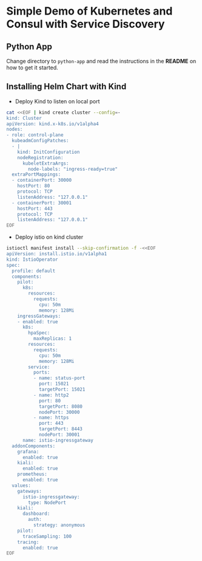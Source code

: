 # Simple Demo of Kubernetes and Consul with Service Discovery

## Python App

Change directory to `python-app` and read the instructions in the **README** on how to get it started.

## Installing Helm Chart with Kind

- Deploy Kind to listen on local port
```bash
cat <<EOF | kind create cluster --config=-
kind: Cluster
apiVersion: kind.x-k8s.io/v1alpha4
nodes:
- role: control-plane
  kubeadmConfigPatches:
  - |
    kind: InitConfiguration
    nodeRegistration:
      kubeletExtraArgs:
        node-labels: "ingress-ready=true"
  extraPortMappings:
  - containerPort: 30000
    hostPort: 80
    protocol: TCP
    listenAddress: "127.0.0.1"
  - containerPort: 30001
    hostPort: 443
    protocol: TCP
    listenAddress: "127.0.0.1"
EOF
```

- Deploy istio on kind cluster
```bash
istioctl manifest install --skip-confirmation -f -<<EOF
apiVersion: install.istio.io/v1alpha1
kind: IstioOperator
spec:
  profile: default
  components:
    pilot:
      k8s:
        resources:
          requests:
            cpu: 50m
            memory: 128Mi
    ingressGateways:
    - enabled: true
      k8s:
        hpaSpec:
          maxReplicas: 1
        resources:
          requests:
            cpu: 50m
            memory: 128Mi
        service:
          ports:
          - name: status-port
            port: 15021
            targetPort: 15021
          - name: http2
            port: 80
            targetPort: 8080
            nodePort: 30000
          - name: https
            port: 443
            targetPort: 8443
            nodePort: 30001
      name: istio-ingressgateway
  addonComponents:
    grafana:
      enabled: true
    kiali:
      enabled: true
    prometheus:
      enabled: true
  values:
    gateways:
      istio-ingressgateway:
        type: NodePort
    kiali:
      dashboard:
        auth:
          strategy: anonymous
    pilot:
      traceSampling: 100
    tracing:
      enabled: true
EOF
```
